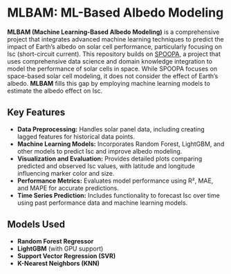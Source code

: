 # MLBAM: ML-Based Albedo Modeling

**MLBAM (Machine Learning-Based Albedo Modeling)** is a comprehensive project that integrates advanced machine learning techniques to predict the impact of Earth’s albedo on solar cell performance, particularly focusing on Isc (short-circuit current). This repository builds on [SPOOPA](https://github.com/PrajjwalYash/spoopa), a project that uses comprehensive data science and domain knowledge integration to model the performance of solar cells in space. While SPOOPA focuses on space-based solar cell modeling, it does not consider the effect of Earth’s albedo. **MLBAM** fills this gap by employing machine learning models to estimate the albedo effect on Isc.

## Key Features
- **Data Preprocessing:** Handles solar panel data, including creating lagged features for historical data points.
- **Machine Learning Models:** Incorporates Random Forest, LightGBM, and other models to predict Isc and improve albedo modeling.
- **Visualization and Evaluation:** Provides detailed plots comparing predicted and observed Isc values, with latitude and longitude influencing marker color and size.
- **Performance Metrics:** Evaluates model performance using R², MAE, and MAPE for accurate predictions.
- **Time Series Prediction:** Includes functionality to forecast Isc over time using past performance data and machine learning models.

## Models Used
- **Random Forest Regressor**
- **LightGBM** (with GPU support)
- **Support Vector Regression (SVR)**
- **K-Nearest Neighbors (KNN)**
